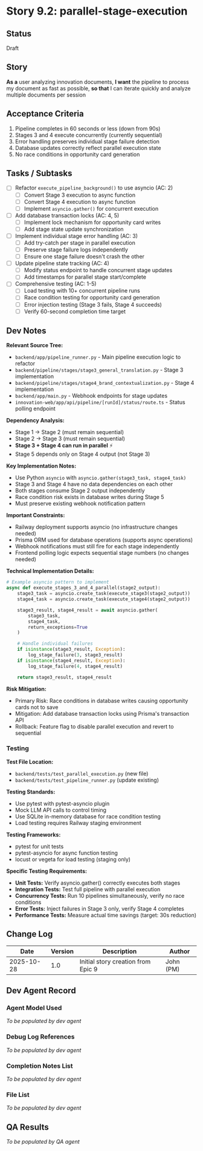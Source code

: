 # Story 9.2: parallel-stage-execution

## Status
Draft

## Story
**As a** user analyzing innovation documents,
**I want** the pipeline to process my document as fast as possible,
**so that** I can iterate quickly and analyze multiple documents per session

## Acceptance Criteria

1. Pipeline completes in 60 seconds or less (down from 90s)
2. Stages 3 and 4 execute concurrently (currently sequential)
3. Error handling preserves individual stage failure detection
4. Database updates correctly reflect parallel execution state
5. No race conditions in opportunity card generation

## Tasks / Subtasks

- [ ] Refactor `execute_pipeline_background()` to use asyncio (AC: 2)
  - [ ] Convert Stage 3 execution to async function
  - [ ] Convert Stage 4 execution to async function
  - [ ] Implement `asyncio.gather()` for concurrent execution
- [ ] Add database transaction locks (AC: 4, 5)
  - [ ] Implement lock mechanism for opportunity card writes
  - [ ] Add stage state update synchronization
- [ ] Implement individual stage error handling (AC: 3)
  - [ ] Add try-catch per stage in parallel execution
  - [ ] Preserve stage failure logs independently
  - [ ] Ensure one stage failure doesn't crash the other
- [ ] Update pipeline state tracking (AC: 4)
  - [ ] Modify status endpoint to handle concurrent stage updates
  - [ ] Add timestamps for parallel stage start/complete
- [ ] Comprehensive testing (AC: 1-5)
  - [ ] Load testing with 10+ concurrent pipeline runs
  - [ ] Race condition testing for opportunity card generation
  - [ ] Error injection testing (Stage 3 fails, Stage 4 succeeds)
  - [ ] Verify 60-second completion time target

## Dev Notes

**Relevant Source Tree:**
- `backend/app/pipeline_runner.py` - Main pipeline execution logic to refactor
- `backend/pipeline/stages/stage3_general_translation.py` - Stage 3 implementation
- `backend/pipeline/stages/stage4_brand_contextualization.py` - Stage 4 implementation
- `backend/app/main.py` - Webhook endpoints for stage updates
- `innovation-web/app/api/pipeline/[runId]/status/route.ts` - Status polling endpoint

**Dependency Analysis:**
- Stage 1 → Stage 2 (must remain sequential)
- Stage 2 → Stage 3 (must remain sequential)
- **Stage 3 + Stage 4 can run in parallel** ⚡
- Stage 5 depends only on Stage 4 output (not Stage 3)

**Key Implementation Notes:**
- Use Python `asyncio` with `asyncio.gather(stage3_task, stage4_task)`
- Stage 3 and Stage 4 have no data dependencies on each other
- Both stages consume Stage 2 output independently
- Race condition risk exists in database writes during Stage 5
- Must preserve existing webhook notification pattern

**Important Constraints:**
- Railway deployment supports asyncio (no infrastructure changes needed)
- Prisma ORM used for database operations (supports async operations)
- Webhook notifications must still fire for each stage independently
- Frontend polling logic expects sequential stage numbers (no changes needed)

**Technical Implementation Details:**
```python
# Example asyncio pattern to implement
async def execute_stages_3_and_4_parallel(stage2_output):
    stage3_task = asyncio.create_task(execute_stage3(stage2_output))
    stage4_task = asyncio.create_task(execute_stage4(stage2_output))

    stage3_result, stage4_result = await asyncio.gather(
        stage3_task,
        stage4_task,
        return_exceptions=True
    )

    # Handle individual failures
    if isinstance(stage3_result, Exception):
        log_stage_failure(3, stage3_result)
    if isinstance(stage4_result, Exception):
        log_stage_failure(4, stage4_result)

    return stage3_result, stage4_result
```

**Risk Mitigation:**
- Primary Risk: Race conditions in database writes causing opportunity cards not to save
- Mitigation: Add database transaction locks using Prisma's transaction API
- Rollback: Feature flag to disable parallel execution and revert to sequential

### Testing

**Test File Location:**
- `backend/tests/test_parallel_execution.py` (new file)
- `backend/tests/test_pipeline_runner.py` (update existing)

**Testing Standards:**
- Use pytest with pytest-asyncio plugin
- Mock LLM API calls to control timing
- Use SQLite in-memory database for race condition testing
- Load testing requires Railway staging environment

**Testing Frameworks:**
- pytest for unit tests
- pytest-asyncio for async function testing
- locust or vegeta for load testing (staging only)

**Specific Testing Requirements:**
- **Unit Tests:** Verify asyncio.gather() correctly executes both stages
- **Integration Tests:** Test full pipeline with parallel execution
- **Concurrency Tests:** Run 10 pipelines simultaneously, verify no race conditions
- **Error Tests:** Inject failures in Stage 3 only, verify Stage 4 completes
- **Performance Tests:** Measure actual time savings (target: 30s reduction)

## Change Log

| Date | Version | Description | Author |
|------|---------|-------------|--------|
| 2025-10-28 | 1.0 | Initial story creation from Epic 9 | John (PM) |

## Dev Agent Record

### Agent Model Used
_To be populated by dev agent_

### Debug Log References
_To be populated by dev agent_

### Completion Notes List
_To be populated by dev agent_

### File List
_To be populated by dev agent_

## QA Results
_To be populated by QA agent_

